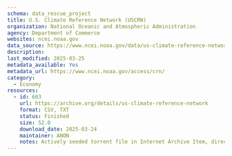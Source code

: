 ```yaml
---
schema: data_rescue_project 
title: U.S. Climate Reference Network (USCRN)
organization: National Oceanic and Atmospheric Administration
agency: Department of Commerce
websites: ncei.noaa.gov
data_source: https://www.ncei.noaa.gov/data/us-climate-reference-network/
description: 
last_modified: 2025-03-25
metadata_available: Yes
metadata_url: https://www.ncei.noaa.gov/access/crn/
category:
  - Economy
resources:
  - id: 603
    url: https://archive.org/details/us-climate-reference-network
    format: CSV, TXT
    status: Finished
    size: 52.0
    download_date: 2025-03-24
    maintainer: ANON
    notes: Actively seeded torrent file in Internet Archive Item, direct files in upload process
---
```

